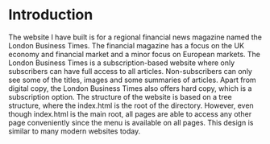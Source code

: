 # Introduction
The website I have built is for a regional financial news magazine named the London Business Times. The financial magazine has a focus on the UK economy and financial market and a minor focus on European markets. The London Business Times is a subscription-based website where only subscribers can have full access to all articles. Non-subscribers can only see some of the titles, images and some summaries of articles. Apart from digital copy, the London Business Times also offers hard copy, which is a subscription option. 
The structure of the website is based on a tree structure, where the index.html is the root of the directory. However, even though index.html is the main root, all pages are able to access any other page conveniently since the menu is available on all pages. This design is similar to many modern websites today.
